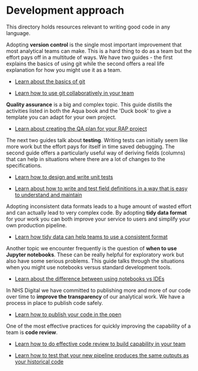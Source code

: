 # Development approach

This directory holds resources relevant to writing good code in any language. 

Adopting **version control** is the single most important improvement that most analytical teams can make. This is a hard thing to do as a team but the effort pays off in a multitude of ways. We have two guides - the first explains the basics of using git while the second offers a real life explanation for how you might use it as a team. 

* [Learn about the basics of git](01_intro-to-git.md)

* [Learn how to use git collaboratively in your team](02_using-git-collaboratively.md)


**Quality assurance** is a big and complex topic. This guide distills the activities listed in both the Aqua book and the 'Duck book' to give a template you can adapt for your own project. 

* [Learn about creating the QA plan for your RAP project](03_quality-assuring-analytical-ouputs.md)


The next two guides talk about **testing**. Writing tests can initially seem like more work but the effort pays for itself in time saved debugging. The second guide offers a particularly useful way of deriving fields (columns) that can help in situations where there are a lot of changes to the specifications.

* [Learn how to design and write unit tests](04_unit-tests.md)

* [Learn about how to write and test field definitions in a way that is easy to understand and maintain](05_unit-testing-field-definitions.md)

Adopting inconsistent data formats leads to a huge amount of wasted effort and can actually lead to very complex code. By adopting **tidy data format** for your work you can both improve your service to users and simplify your own production pipeline. 

* [Learn how tidy data can help teams to use a consistent format](06_tidy-data.md)

Another topic we encounter frequently is the question of **when to use Jupyter notebooks**. These can be really helpful for exploratory work but also have some serious problems. This guide talks through the situations when you might use notebooks versus standard development tools. 

* [Learn about the difference between using notebooks vs IDEs](07_notebooks_versus_ide_development.md)

In NHS Digital we have committed to publishing more and more of our code over time to **improve the transparency** of our analytical work. We have a process in place to publish code safely. 

* [Learn how to publish your code in the open](08_how-to-publish-your-code-in-the-open.md)

One of the most effective practices for quickly improving the capability of a team is **code review**. 

* [Learn how to do effective code review to build capability in your team](./09_code-review.md)

* [Learn how to test that your new pipeline produces the same outputs as your historical code](./10_backtesting.md)